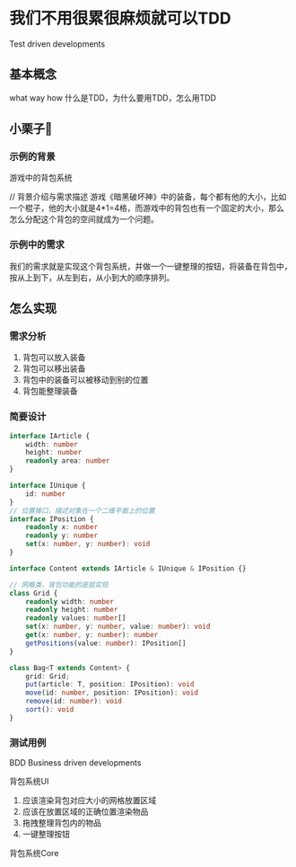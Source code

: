 # 我们不用很累很麻烦就可以TDD

Test driven developments

## 基本概念

what way how
什么是TDD，为什么要用TDD，怎么用TDD

## 小栗子🌰

### 示例的背景

游戏中的背包系统

// 背景介绍与需求描述
游戏《暗黑破坏神》中的装备，每个都有他的大小，比如一个棍子，他的大小就是4*1=4格，而游戏中的背包也有一个固定的大小，那么怎么分配这个背包的空间就成为一个问题。

### 示例中的需求

我们的需求就是实现这个背包系统，并做一个一键整理的按钮，将装备在背包中，按从上到下，从左到右，从小到大的顺序排列。

## 怎么实现

### 需求分析

1. 背包可以放入装备
2. 背包可以移出装备
3. 背包中的装备可以被移动到别的位置
4. 背包能整理装备

### 简要设计

```ts
interface IArticle {
    width: number
    height: number
    readonly area: number
}

interface IUnique {
    id: number
}
// 位置接口，描述对象在一个二维平面上的位置
interface IPosition {
    readonly x: number
    readonly y: number
    set(x: number, y: number): void
}

interface Content extends IArticle & IUnique & IPosition {}

// 网格类，背包功能的底层实现
class Grid {
    readonly width: number
    readonly height: number
    readonly values: number[]
    set(x: number, y: number, value: number): void
    get(x: number, y: number): number
    getPositions(value: number): IPosition[]
}

class Bag<T extends Content> {
    grid: Grid;
    put(article: T, position: IPosition): void
    move(id: number, position: IPosition): void
    remove(id: number): void
    sort(): void
}
```

### 测试用例

BDD Business driven developments

背包系统UI

  1. 应该渲染背包对应大小的网格放置区域
  2. 应该在放置区域的正确位置渲染物品
  3. 拖拽整理背包内的物品
  4. 一键整理按钮

背包系统Core
